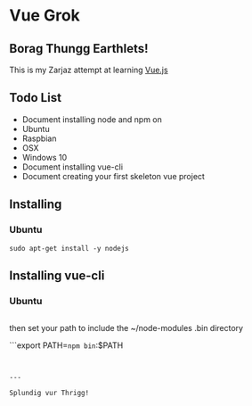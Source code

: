 # Vue Grok

## Borag Thungg Earthlets!

This is my Zarjaz attempt at learning [Vue.js](https://vuejs.org/)

## Todo List

* Document installing node and npm on 
 * Ubuntu
 * Raspbian
 * OSX
 * Windows 10
* Document installing vue-cli
* Document creating your first skeleton vue project

## Installing 

### Ubuntu

```curl -sL https://deb.nodesource.com/setup_6.x | sudo -E bash -
sudo apt-get install -y nodejs
```

## Installing vue-cli

### Ubuntu

```npm install vue-cli
```

then set your path to include the ~/node-modules .bin directory

```export PATH=`npm bin`:$PATH
```


---

Splundig vur Thrigg!
